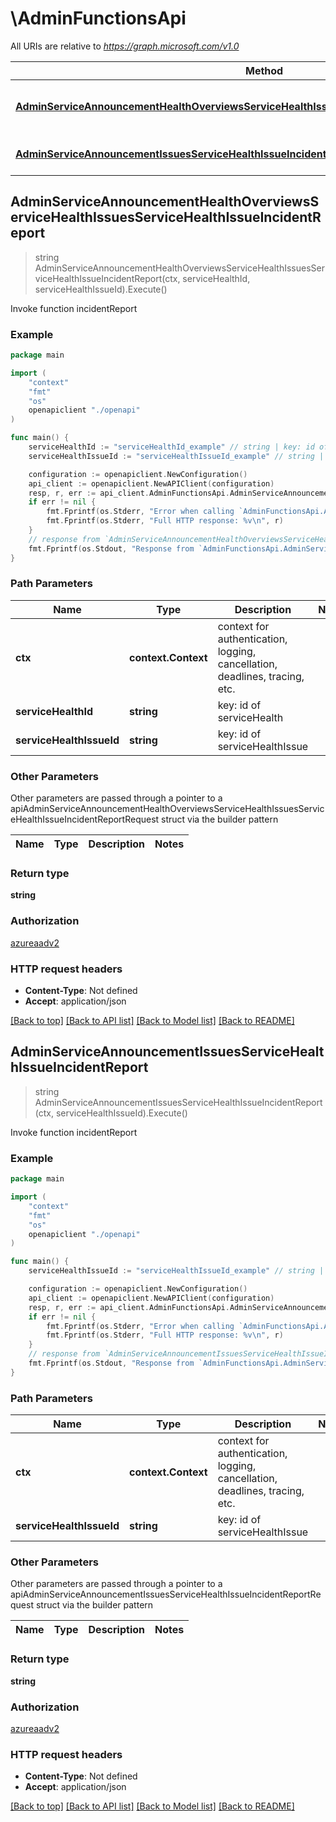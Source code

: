# \AdminFunctionsApi

All URIs are relative to *https://graph.microsoft.com/v1.0*

Method | HTTP request | Description
------------- | ------------- | -------------
[**AdminServiceAnnouncementHealthOverviewsServiceHealthIssuesServiceHealthIssueIncidentReport**](AdminFunctionsApi.md#AdminServiceAnnouncementHealthOverviewsServiceHealthIssuesServiceHealthIssueIncidentReport) | **Get** /admin/serviceAnnouncement/healthOverviews/{serviceHealth-id}/issues/{serviceHealthIssue-id}/microsoft.graph.incidentReport() | Invoke function incidentReport
[**AdminServiceAnnouncementIssuesServiceHealthIssueIncidentReport**](AdminFunctionsApi.md#AdminServiceAnnouncementIssuesServiceHealthIssueIncidentReport) | **Get** /admin/serviceAnnouncement/issues/{serviceHealthIssue-id}/microsoft.graph.incidentReport() | Invoke function incidentReport



## AdminServiceAnnouncementHealthOverviewsServiceHealthIssuesServiceHealthIssueIncidentReport

> string AdminServiceAnnouncementHealthOverviewsServiceHealthIssuesServiceHealthIssueIncidentReport(ctx, serviceHealthId, serviceHealthIssueId).Execute()

Invoke function incidentReport

### Example

```go
package main

import (
    "context"
    "fmt"
    "os"
    openapiclient "./openapi"
)

func main() {
    serviceHealthId := "serviceHealthId_example" // string | key: id of serviceHealth
    serviceHealthIssueId := "serviceHealthIssueId_example" // string | key: id of serviceHealthIssue

    configuration := openapiclient.NewConfiguration()
    api_client := openapiclient.NewAPIClient(configuration)
    resp, r, err := api_client.AdminFunctionsApi.AdminServiceAnnouncementHealthOverviewsServiceHealthIssuesServiceHealthIssueIncidentReport(context.Background(), serviceHealthId, serviceHealthIssueId).Execute()
    if err != nil {
        fmt.Fprintf(os.Stderr, "Error when calling `AdminFunctionsApi.AdminServiceAnnouncementHealthOverviewsServiceHealthIssuesServiceHealthIssueIncidentReport``: %v\n", err)
        fmt.Fprintf(os.Stderr, "Full HTTP response: %v\n", r)
    }
    // response from `AdminServiceAnnouncementHealthOverviewsServiceHealthIssuesServiceHealthIssueIncidentReport`: string
    fmt.Fprintf(os.Stdout, "Response from `AdminFunctionsApi.AdminServiceAnnouncementHealthOverviewsServiceHealthIssuesServiceHealthIssueIncidentReport`: %v\n", resp)
}
```

### Path Parameters


Name | Type | Description  | Notes
------------- | ------------- | ------------- | -------------
**ctx** | **context.Context** | context for authentication, logging, cancellation, deadlines, tracing, etc.
**serviceHealthId** | **string** | key: id of serviceHealth | 
**serviceHealthIssueId** | **string** | key: id of serviceHealthIssue | 

### Other Parameters

Other parameters are passed through a pointer to a apiAdminServiceAnnouncementHealthOverviewsServiceHealthIssuesServiceHealthIssueIncidentReportRequest struct via the builder pattern


Name | Type | Description  | Notes
------------- | ------------- | ------------- | -------------



### Return type

**string**

### Authorization

[azureaadv2](../README.md#azureaadv2)

### HTTP request headers

- **Content-Type**: Not defined
- **Accept**: application/json

[[Back to top]](#) [[Back to API list]](../README.md#documentation-for-api-endpoints)
[[Back to Model list]](../README.md#documentation-for-models)
[[Back to README]](../README.md)


## AdminServiceAnnouncementIssuesServiceHealthIssueIncidentReport

> string AdminServiceAnnouncementIssuesServiceHealthIssueIncidentReport(ctx, serviceHealthIssueId).Execute()

Invoke function incidentReport

### Example

```go
package main

import (
    "context"
    "fmt"
    "os"
    openapiclient "./openapi"
)

func main() {
    serviceHealthIssueId := "serviceHealthIssueId_example" // string | key: id of serviceHealthIssue

    configuration := openapiclient.NewConfiguration()
    api_client := openapiclient.NewAPIClient(configuration)
    resp, r, err := api_client.AdminFunctionsApi.AdminServiceAnnouncementIssuesServiceHealthIssueIncidentReport(context.Background(), serviceHealthIssueId).Execute()
    if err != nil {
        fmt.Fprintf(os.Stderr, "Error when calling `AdminFunctionsApi.AdminServiceAnnouncementIssuesServiceHealthIssueIncidentReport``: %v\n", err)
        fmt.Fprintf(os.Stderr, "Full HTTP response: %v\n", r)
    }
    // response from `AdminServiceAnnouncementIssuesServiceHealthIssueIncidentReport`: string
    fmt.Fprintf(os.Stdout, "Response from `AdminFunctionsApi.AdminServiceAnnouncementIssuesServiceHealthIssueIncidentReport`: %v\n", resp)
}
```

### Path Parameters


Name | Type | Description  | Notes
------------- | ------------- | ------------- | -------------
**ctx** | **context.Context** | context for authentication, logging, cancellation, deadlines, tracing, etc.
**serviceHealthIssueId** | **string** | key: id of serviceHealthIssue | 

### Other Parameters

Other parameters are passed through a pointer to a apiAdminServiceAnnouncementIssuesServiceHealthIssueIncidentReportRequest struct via the builder pattern


Name | Type | Description  | Notes
------------- | ------------- | ------------- | -------------


### Return type

**string**

### Authorization

[azureaadv2](../README.md#azureaadv2)

### HTTP request headers

- **Content-Type**: Not defined
- **Accept**: application/json

[[Back to top]](#) [[Back to API list]](../README.md#documentation-for-api-endpoints)
[[Back to Model list]](../README.md#documentation-for-models)
[[Back to README]](../README.md)

